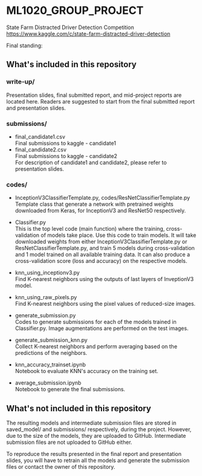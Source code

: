 # ML1020_GROUP_PROJECT
State Farm Distracted Driver Detection Competition   
https://www.kaggle.com/c/state-farm-distracted-driver-detection   

Final standing:   


## What's included in this repository

### write-up/
Presentation slides, final submitted report, and mid-project reports are located here. Readers are suggested to start from the final submitted report and presentation slides.  

### submissions/   
* final_candidate1.csv   
Final submissions to kaggle - candidate1
* final_candidate2.csv   
Final submissions to kaggle - candidate2   
For description of candidate1 and candidate2, please refer to presentation slides.   

### codes/    
* InceptionV3ClassifierTemplate.py, codes/ResNetClassifierTemplate.py  
Template class that generate a network with pretrained weights downloaded from Keras, for InceptionV3 and ResNet50 respectively.   

* Classifier.py    
This is the top level code (main function) where the training, cross-validation of models take place. Use this code to train models. It will take downloaded weights from either InceptionV3ClassifierTemplate.py or ResNetClassifierTemplate.py, and train 5 models during cross-validation and 1 model trained on all available training data. It can also produce a cross-validation score (loss and accuracy) on the respective models.   

* knn_using_inceptionv3.py   
Find K-nearest neighbors using the outputs of last layers of InveptionV3 model.   

* knn_using_raw_pixels.py   
Find K-nearest neighbors using the pixel values of reduced-size images.

* generate_submission.py   
Codes to generate submissions for each of the models trained in Classifier.py. Image augmentations are performed on the test images.    

* generate_submission_knn.py   
Collect K-nearest neighbors and perform averaging based on the predictions of the neighbors.

* knn_accuracy_trainset.ipynb   
Notebook to evaluate KNN's accuracy on the training set.   

* average_submission.ipynb   
Notebook to generate the final submissions.   

## What's not included in this repository  
The resulting models and intermediate submission files are stored in saved_model/ and submissions/ respectively, during the project. However, due to the size of the models, they are uploaded to GitHub. Intermediate submission files are not uploaded to GitHub either.   

To reproduce the results presented in the final report and presentation slides, you will have to retrain all the models and generate the submission files or contact the owner of this repository.   
